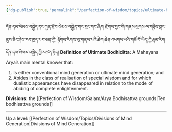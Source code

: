 ```yaml
---
{"dg-publish":true,"permalink":"/perfection-of-wisdom/topics/ultimate-bodhicitta/"}
---
```


དོན་དམ་སེམས་བསྐྱེད་དང་ཀུན་རྫོབ་སེམས་བསྐྱེད་གང་རུང་གང་ཞིག རྫོགས་བྱང་གི་གནས་ལུགས་ལ་གཉིས་སྣང་ནུབ་ཅིང་ཤེས་རབ་ཁྱད་པར་ཅན་གྱི་
རྟོགས་རིགས་སུ་གནས་པའི་ཐེག་ཆེན་འཕགས་པའི་གཙོ་བོ་ཡིད་ཀྱི་རྣམ་རིག  དོན་དམ་སེམས་བསྐྱེད་ཀྱི་མཚན་ཉིད།
**Definition of Ultimate Bodhicitta:** A Mahayana Arya’s main mental knower that:
1. Is either conventional mind generation or ultimate mind generation; and
2. Abides in the class of realisation of special wisdom and for which dualistic appearances have disappeared in relation to the mode of abiding of complete enlightenment.

**Divisions:** the [[Perfection of Wisdom/Salam/Arya Bodhisattva grounds\|Ten bodhisattva grounds]]

---
Up a level: [[Perfection of Wisdom/Topics/Divisions of Mind Generation\|Divisions of Mind Generation]]